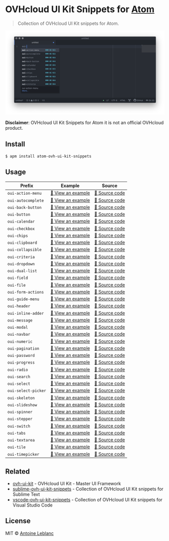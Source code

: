 # OVHcloud UI Kit Snippets for [Atom](https://atom.io)

> Collection of OVHcloud UI Kit snippets for Atom.

[![OVHcloud UI Kit documentation](media/screenshot.png)](https://ovh.github.io/ovh-ui-kit/)

**Disclaimer**: OVHcloud UI Kit Snippets for Atom it is not an official OVHcloud product.

## Install

```sh
$ apm install atom-ovh-ui-kit-snippets
```

## Usage

| Prefix              | Example                                                  | Source                                             |
|---------------------|----------------------------------------------------------|----------------------------------------------------|
| `oui-action-menu`   | [:telescope: View an example][oui-action-menu-example]   | [:microscope: Source code][oui-action-menu-code]   |
| `oui-autocomplete`  | [:telescope: View an example][oui-autocomplete-example]  | [:microscope: Source code][oui-autocomplete-code]  |
| `oui-back-button`   | [:telescope: View an example][oui-back-button-example]   | [:microscope: Source code][oui-back-button-code]   |
| `oui-button`        | [:telescope: View an example][oui-button-example]        | [:microscope: Source code][oui-button-code]        |
| `oui-calendar`      | [:telescope: View an example][oui-calendar-example]      | [:microscope: Source code][oui-calendar-code]      |
| `oui-checkbox`      | [:telescope: View an example][oui-checkbox-example]      | [:microscope: Source code][oui-checkbox-code]      |
| `oui-chips`         | [:telescope: View an example][oui-chips-example]         | [:microscope: Source code][oui-chips-code]         |
| `oui-clipboard`     | [:telescope: View an example][oui-clipboard-example]     | [:microscope: Source code][oui-clipboard-code]     |
| `oui-collapsible`   | [:telescope: View an example][oui-collapsible-example]   | [:microscope: Source code][oui-collapsible-code]   |
| `oui-criteria`      | [:telescope: View an example][oui-criteria-example]      | [:microscope: Source code][oui-criteria-code]      |
| `oui-dropdown`      | [:telescope: View an example][oui-dropdown-example]      | [:microscope: Source code][oui-dropdown-code]      |
| `oui-dual-list`     | [:telescope: View an example][oui-dual-list-example]     | [:microscope: Source code][oui-dual-list-code]     |
| `oui-field`         | [:telescope: View an example][oui-field-example]         | [:microscope: Source code][oui-field-code]         |
| `oui-file`          | [:telescope: View an example][oui-file-example]          | [:microscope: Source code][oui-file-code]          |
| `oui-form-actions`  | [:telescope: View an example][oui-form-actions-example]  | [:microscope: Source code][oui-form-actions-code]  |
| `oui-guide-menu`    | [:telescope: View an example][oui-guide-menu-example]    | [:microscope: Source code][oui-guide-menu-code]    |
| `oui-header`        | [:telescope: View an example][oui-header-example]        | [:microscope: Source code][oui-header-code]        |
| `oui-inline-adder`  | [:telescope: View an example][oui-inline-adder-example]  | [:microscope: Source code][oui-inline-adder-code]  |
| `oui-message`       | [:telescope: View an example][oui-message-example]       | [:microscope: Source code][oui-message-code]       |
| `oui-modal`         | [:telescope: View an example][oui-modal-example]         | [:microscope: Source code][oui-modal-code]         |
| `oui-navbar`        | [:telescope: View an example][oui-navbar-example]        | [:microscope: Source code][oui-navbar-code]        |
| `oui-numeric`       | [:telescope: View an example][oui-numeric-example]       | [:microscope: Source code][oui-numeric-code]       |
| `oui-pagination`    | [:telescope: View an example][oui-pagination-example]    | [:microscope: Source code][oui-pagination-code]    |
| `oui-password`      | [:telescope: View an example][oui-password-example]      | [:microscope: Source code][oui-password-code]      |
| `oui-progress`      | [:telescope: View an example][oui-progress-example]      | [:microscope: Source code][oui-progress-code]      |
| `oui-radio`         | [:telescope: View an example][oui-radio-example]         | [:microscope: Source code][oui-radio-code]         |
| `oui-search`        | [:telescope: View an example][oui-search-example]        | [:microscope: Source code][oui-search-code]        |
| `oui-select`        | [:telescope: View an example][oui-select-example]        | [:microscope: Source code][oui-select-code]        |
| `oui-select-picker` | [:telescope: View an example][oui-select-picker-example] | [:microscope: Source code][oui-select-picker-code] |
| `oui-skeleton`      | [:telescope: View an example][oui-skeleton-example]      | [:microscope: Source code][oui-skeleton-code]      |
| `oui-slideshow`     | [:telescope: View an example][oui-slideshow-example]     | [:microscope: Source code][oui-slideshow-code]     |
| `oui-spinner`       | [:telescope: View an example][oui-spinner-example]       | [:microscope: Source code][oui-spinner-code]       |
| `oui-stepper`       | [:telescope: View an example][oui-stepper-example]       | [:microscope: Source code][oui-stepper-code]       |
| `oui-switch`        | [:telescope: View an example][oui-switch-example]        | [:microscope: Source code][oui-switch-code]        |
| `oui-tabs`          | [:telescope: View an example][oui-tabs-example]          | [:microscope: Source code][oui-tabs-code]          |
| `oui-textarea`      | [:telescope: View an example][oui-textarea-example]      | [:microscope: Source code][oui-textarea-code]      |
| `oui-tile`          | [:telescope: View an example][oui-tile-example]          | [:microscope: Source code][oui-tile-code]          |
| `oui-timepicker`    | [:telescope: View an example][oui-timepicker-example]    | [:microscope: Source code][oui-timepicker-code]    |

## Related

* [ovh-ui-kit](https://github.com/ovh/ovh-ui-kit) - OVHcloud UI Kit - Master UI Framework
* [sublime-ovh-ui-kit-snippets](https://github.com/antleblanc/sublime-ovh-ui-kit-snippets) - Collection of OVHcloud UI Kit snippets for Sublime Text
* [vscode-ovh-ui-kit-snippets](https://github.com/antleblanc/vscode-ovh-ui-kit-snippets) - Collection of OVHcloud UI Kit snippets for Visual Studio Code

## License

MIT © [Antoine Leblanc](https://antleblanc.me)

[oui-action-menu-example]: https://ovh.github.io/ovh-ui-kit/?path=/story/components-action-menu--simple
[oui-autocomplete-example]: https://ovh.github.io/ovh-ui-kit/?path=/story/directives-autocomplete--array-of-strings
[oui-back-button-example]: https://ovh.github.io/ovh-ui-kit/?path=/story/components-back-button--simple
[oui-button-example]: https://ovh.github.io/ovh-ui-kit/?path=/story/components-button--simple-button
[oui-calendar-example]: https://ovh.github.io/ovh-ui-kit/?path=/story/components-calendar--simple-date-selector
[oui-checkbox-example]: https://ovh.github.io/ovh-ui-kit/?path=/story/components-checkbox--simple-checkbox
[oui-chips-example]: https://ovh.github.io/ovh-ui-kit/?path=/story/components-chips--default
[oui-clipboard-example]: https://ovh.github.io/ovh-ui-kit/?path=/story/components-clipboard--default
[oui-collapsible-example]: https://ovh.github.io/ovh-ui-kit/?path=/story/components-collapsible--default
[oui-criteria-example]: https://ovh.github.io/ovh-ui-kit/?path=/story/internal-criteria--default
[oui-dropdown-example]: https://ovh.github.io/ovh-ui-kit/?path=/story/components-dropdown--simple
[oui-dual-list-example]: https://ovh.github.io/ovh-ui-kit/?path=/story/components-dual-list--array-of-strings
[oui-field-example]: https://ovh.github.io/ovh-ui-kit/?path=/story/components-field--input
[oui-file-example]: https://ovh.github.io/ovh-ui-kit/?path=/story/components-file--simple-file-selector
[oui-form-actions-example]: https://ovh.github.io/ovh-ui-kit/?path=/story/components-form-actions--simple
[oui-guide-menu-example]: https://ovh.github.io/ovh-ui-kit/?path=/story/components-guide-menu--simple
[oui-header-example]: https://ovh.github.io/ovh-ui-kit/?path=/story/components-header--simple
[oui-inline-adder-example]: https://ovh.github.io/ovh-ui-kit/?path=/story/components-inline-adder--simple
[oui-message-example]: https://ovh.github.io/ovh-ui-kit/?path=/story/components-message--normal
[oui-modal-example]: https://ovh.github.io/ovh-ui-kit/?path=/story/components-modal--simple
[oui-navbar-example]: https://ovh.github.io/ovh-ui-kit/?path=/story/components-navbar--simple
[oui-numeric-example]: https://ovh.github.io/ovh-ui-kit/?path=/story/components-numeric--simple
[oui-pagination-example]: https://ovh.github.io/ovh-ui-kit/?path=/story/internal-pagination--one-page
[oui-password-example]: https://ovh.github.io/ovh-ui-kit/?path=/story/components-password--normal
[oui-progress-example]: https://ovh.github.io/ovh-ui-kit/?path=/story/components-progress--variants
[oui-radio-example]: https://ovh.github.io/ovh-ui-kit/?path=/story/components-radio--simple
[oui-search-example]: https://ovh.github.io/ovh-ui-kit/?path=/story/components-search--simple
[oui-select-example]: https://ovh.github.io/ovh-ui-kit/?path=/story/components-select--array-of-strings
[oui-select-picker-example]: https://ovh.github.io/ovh-ui-kit/?path=/story/components-select-picker--basic
[oui-skeleton-example]: https://ovh.github.io/ovh-ui-kit/?path=/story/components-skeleton--default
[oui-slideshow-example]: https://ovh.github.io/ovh-ui-kit/?path=/story/components-slideshow--simple
[oui-spinner-example]: https://ovh.github.io/ovh-ui-kit/?path=/story/components-spinner--default
[oui-stepper-example]: https://ovh.github.io/ovh-ui-kit/?path=/story/components-stepper--simple
[oui-switch-example]: https://ovh.github.io/ovh-ui-kit/?path=/story/components-switch--simple
[oui-tabs-example]: https://ovh.github.io/ovh-ui-kit/?path=/story/components-tabs--simple
[oui-textarea-example]: https://ovh.github.io/ovh-ui-kit/?path=/story/components-textarea--simple
[oui-tile-example]: https://ovh.github.io/ovh-ui-kit/?path=/story/components-tile--simple
[oui-timepicker-example]: https://ovh.github.io/ovh-ui-kit/?path=/story/components-timepicker--simple

[oui-action-menu-code]: https://github.com/ovh/ovh-ui-kit/tree/master/packages/components/action-menu
[oui-autocomplete-code]: https://github.com/ovh/ovh-ui-kit/tree/master/packages/components/autocomplete
[oui-back-button-code]: https://github.com/ovh/ovh-ui-kit/tree/master/packages/components/back-button
[oui-button-code]: https://github.com/ovh/ovh-ui-kit/tree/master/packages/components/button
[oui-calendar-code]: https://github.com/ovh/ovh-ui-kit/tree/master/packages/components/calendar
[oui-checkbox-code]: https://github.com/ovh/ovh-ui-kit/tree/master/packages/components/checkbox
[oui-chips-code]: https://github.com/ovh/ovh-ui-kit/tree/master/packages/components/chips
[oui-clipboard-code]: https://github.com/ovh/ovh-ui-kit/tree/master/packages/components/clipboard
[oui-collapsible-code]: https://github.com/ovh/ovh-ui-kit/tree/master/packages/components/collapsible
[oui-criteria-code]: https://github.com/ovh/ovh-ui-kit/tree/master/packages/components/criteria
[oui-dropdown-code]: https://github.com/ovh/ovh-ui-kit/tree/master/packages/components/dropdown
[oui-dual-list-code]: https://github.com/ovh/ovh-ui-kit/tree/master/packages/components/dual-list
[oui-field-code]: https://github.com/ovh/ovh-ui-kit/tree/master/packages/components/field
[oui-file-code]: https://github.com/ovh/ovh-ui-kit/tree/master/packages/components/file
[oui-form-actions-code]: https://github.com/ovh/ovh-ui-kit/tree/master/packages/components/form-actions
[oui-guide-menu-code]: https://github.com/ovh/ovh-ui-kit/tree/master/packages/components/guide-menu
[oui-header-code]: https://github.com/ovh/ovh-ui-kit/tree/master/packages/components/header
[oui-inline-adder-code]: https://github.com/ovh/ovh-ui-kit/tree/master/packages/components/inline-adder
[oui-message-code]: https://github.com/ovh/ovh-ui-kit/tree/master/packages/components/message
[oui-modal-code]: https://github.com/ovh/ovh-ui-kit/tree/master/packages/components/modal
[oui-navbar-code]: https://github.com/ovh/ovh-ui-kit/tree/master/packages/components/navbar
[oui-numeric-code]: https://github.com/ovh/ovh-ui-kit/tree/master/packages/components/numeric
[oui-pagination-code]: https://github.com/ovh/ovh-ui-kit/tree/master/packages/components/pagination
[oui-password-code]: https://github.com/ovh/ovh-ui-kit/tree/master/packages/components/password
[oui-progress-code]: https://github.com/ovh/ovh-ui-kit/tree/master/packages/components/progress
[oui-radio-code]: https://github.com/ovh/ovh-ui-kit/tree/master/packages/components/radio
[oui-search-code]: https://github.com/ovh/ovh-ui-kit/tree/master/packages/components/search
[oui-select-code]: https://github.com/ovh/ovh-ui-kit/tree/master/packages/components/select
[oui-select-picker-code]: https://github.com/ovh/ovh-ui-kit/tree/master/packages/components/select-picker
[oui-skeleton-code]: https://github.com/ovh/ovh-ui-kit/tree/master/packages/components/skeleton
[oui-slideshow-code]: https://github.com/ovh/ovh-ui-kit/tree/master/packages/components/slideshow
[oui-spinner-code]: https://github.com/ovh/ovh-ui-kit/tree/master/packages/components/spinner
[oui-stepper-code]: https://github.com/ovh/ovh-ui-kit/tree/master/packages/components/stepper
[oui-switch-code]: https://github.com/ovh/ovh-ui-kit/tree/master/packages/components/switch
[oui-tabs-code]: https://github.com/ovh/ovh-ui-kit/tree/master/packages/components/tabs
[oui-textarea-code]: https://github.com/ovh/ovh-ui-kit/tree/master/packages/components/textarea
[oui-tile-code]: https://github.com/ovh/ovh-ui-kit/tree/master/packages/components/tile
[oui-timepicker-code]: https://github.com/ovh/ovh-ui-kit/tree/master/packages/components/timepicker
